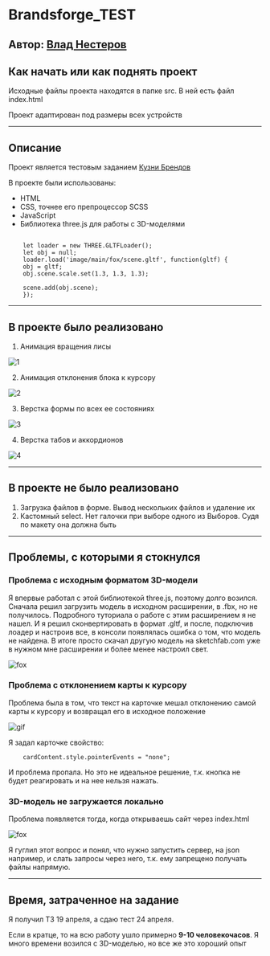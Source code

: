 # Brandsforge_TEST

## Автор: [Влад Нестеров](vk.com/vlanesvit)

## Как начать или как поднять проект

Исходные файлы проекта находятся в папке srс. В ней есть файл index.html

Проект адаптирован под размеры всех устройств

---

## Описание

Проект является тестовым заданием [Кузни Брендов](https://brandsforge.com/)

В проекте были использованы:

- HTML
- CSS, точнее его препроцессор SCSS
- JavaScript
- Библиотека three.js для работы с 3D-моделями

```

    let loader = new THREE.GLTFLoader();
    let obj = null;
    loader.load('image/main/fox/scene.gltf', function(gltf) {
    obj = gltf;
    obj.scene.scale.set(1.3, 1.3, 1.3);

    scene.add(obj.scene);
    });
```

---

## В проекте было реализовано

1. Анимация вращения лисы

![1](https://media.giphy.com/media/8xXRsGypnLyBcA1bbT/giphy.gif)

2. Анимация отклонения блока к курсору

![2](https://media.giphy.com/media/mXltd5WJR89R6sBQHB/giphy.gif)

3. Верстка формы по всех ее состояниях

![3](https://media.giphy.com/media/2oIis3R7okHQuBkmmM/giphy.gif)

4. Верстка табов и аккордионов

![4](https://media.giphy.com/media/sh82vcAOvQAOmVqbqB/giphy.gif)

---

## В проекте не было реализовано

1. Загрузка файлов в форме.
   Вывод нескольких файлов и удаление их
2. Кастомный select.
   Нет галочки при выборе одного из Выборов. Судя по макету она должна быть

---

## Проблемы, с которыми я стокнулся

### Проблема с исходным форматом 3D-модели

Я впервые работал с этой библиотекой three.js, поэтому долго возился.
Сначала решил загрузить модель в исходном расширении, в .fbx, но не получилось. Подробного туториала о работе с этим расширением я не нашел.
И я решил сконвертировать в формат .gltf, и после, подключив лоадер и настроив все, в консоли появлялась ошибка о том, что модель не найдена.
В итоге просто скачал другую модель на sketchfab.com уже в нужном мне расширении и более менее настроил свет.

![fox](https://i.postimg.cc/XYPXqMKj/fox.jpg)

### Проблема с отклонением карты к курсору

Проблема была в том, что текст на карточке мешал отклонению самой карты к курсору и возвращал его в исходное положение

![gif](https://media.giphy.com/media/EEMCM6ChIReHTbKu8R/source.gif)

Я задал карточке свойство:

```
    cardContent.style.pointerEvents = "none";
```

И проблема пропала. Но это не идеальное решение, т.к. кнопка не будет реагировать и на нее нельзя нажать.

### 3D-модель не загружается локально

Проблема появляется тогда, когда открываешь сайт через index.html

![fox](https://i.postimg.cc/3RqBVj2J/1-1.png)

Я гуглил этот вопрос и понял, что нужно запустить сервер, на json например, и слать запросы через него, т.к. ему запрещено получать файлы напрямую.

---

## Время, затраченное на задание

Я получил ТЗ 19 апреля, а сдаю тест 24 апреля.

Если в кратце, то на всю работу ушло примерно **9-10 человекочасов**. Я много времени возился с 3D-моделью, но все же это хороший опыт
